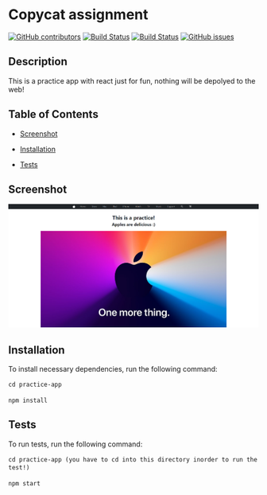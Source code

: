 # Copycat assignment
  [![GitHub contributors](https://img.shields.io/github/contributors/dnsghd49/dance.js.svg)](https://GitHub.com/dnsghd49/dance.js/graphs/contributors/)
  [![Build Status](https://img.shields.io/github/forks/dnsghd49/dance.js.svg)](https://github.com/dnsghd49/dance.js/network/)
  [![Build Status](https://img.shields.io/github/stars/dnsghd49/dance.js.svg)](https://github.com/dnsghd49/dance.js/)
  [![GitHub issues](https://img.shields.io/github/issues/dnsghd49/dance.js.svg)](https://GitHub.com/dnsghd49/dance.js/issues/)


## Description

This is a practice app with react just for fun, nothing will be depolyed to the web!


## Table of Contents 

* [Screenshot](#screenshot)

* [Installation](#installation)

* [Tests](#tests)

## Screenshot

![ScreenShot](https://github.com/dnsghd49/dance.js/blob/main/img/screenshot.png)

## Installation

To install necessary dependencies, run the following command:

```
cd practice-app

npm install
```

## Tests

To run tests, run the following command:

```
cd practice-app (you have to cd into this directory inorder to run the test!)

npm start
```
